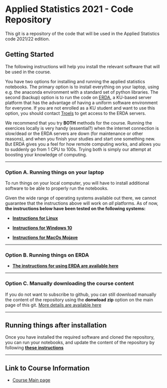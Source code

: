 # Applied Statistics 2021 - Code Repository

This git is a repository of the code that will be used in the Applied Statistics code 2021/22 edition.

## Getting Started

The following instructions will help you install the relevant software that will be used in the course.

You have two options for installing and running the applied statistics notebooks. The primary option is to install everything on your laptop, using e.g. the anaconda environment with a standard set of python libraries. The second (backup) option is to run the code on [ERDA](https://erda.ku.dk), a KU-based server platform that has the advantage of having a uniform software environment for everyone. If you are not enrolled as a KU student and want to use this option, you should contact [Troels](mailto:petersen@nbi.dk) to get access to the ERDA servers.

We recommend that you try __BOTH__ methods for the course. Running the exercices locally is very handy (essential?) when the internet connection is slow/dead or the ERDA servers are down (for maintenance or other reasons), and when you finish your studies and start one something new. But ERDA gives you a feel for how remote computing works, and allows you to suddenly go from 1 CPU to 100s. Trying both is simply our attempt at boosting your knowledge of computing.


---
### Option A. Running things on your laptop

To run things on your local computer, you will have to install additional software to be able to properly run the notebooks.

Given the wide range of operating systems available out there, we cannot guarantee that the instructions above will work on _all_ platforms. As of now, __the instructions below have been tested on the following systems:__

* [__Instructions for Linux__](./docs/install_instruction_linux.md)

* [__Instructions for Windows 10__](./docs/install_instruction_windows10.md)

* [__Instructions for MacOs Mojave__](./docs/install_instruction_macos_mojave.md)


---
### Option B. Running things on ERDA

* [__The instructions for using ERDA are available here__](./docs/install_instruction_erda.md)


---
### Option C. Manually downloading the course content

If you do not want to subscribe to github, you can still download manually the content of the repository using the __donwload zip__ option on the main page of this git. [More details are available here](./docs/manual_copy_of_code.md)


---
## Running things after installation

Once you have installed the required software and cloned the repository, you can run your notebooks, and update the content of the repository by following [__these instructions__](./docs/running_after_install.md)


---
## Link to Course Information

*	[Course Main page](https://www.nbi.dk/~petersen/Teaching/AppliedStatistics2021.html)
